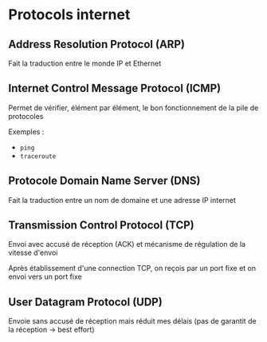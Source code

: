 # Protocols internet

## Address Resolution Protocol (ARP)

Fait la traduction entre le monde IP et Ethernet

## Internet Control Message Protocol (ICMP)

Permet de vérifier, élément par élément, le bon fonctionnement de la pile de protocoles

Exemples :
- ```ping```
- ```traceroute```

## Protocole Domain Name Server (DNS)

Fait la traduction entre un nom de domaine et une adresse IP internet

## Transmission Control Protocol (TCP)

Envoi avec accusé de réception (ACK) et mécanisme de régulation de la vitesse d'envoi

Après établissement d'une connection TCP, on reçois par un port fixe et on envoi vers un port fixe

## User Datagram Protocol (UDP)

Envoie sans accusé de réception mais réduit mes délais (pas de garantit de la réception $\rightarrow$ best effort)

